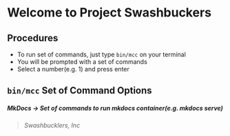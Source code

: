 # Welcome to Project Swashbuckers

## Procedures

* To run set of commands, just type `bin/mcc` on your terminal
* You will be prompted with a set of commands
* Select a number(e.g. 1) and press enter

## `bin/mcc` Set of Command Options

##### *MkDocs*      -> Set of commands to run mkdocs container(e.g. mkdocs serve)


> *Swashbucklers, Inc*